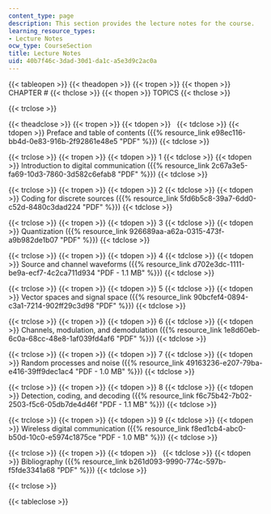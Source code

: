 ```yaml
---
content_type: page
description: This section provides the lecture notes for the course.
learning_resource_types:
- Lecture Notes
ocw_type: CourseSection
title: Lecture Notes
uid: 40b7f46c-3dad-30d1-da1c-a5e3d9c2ac0a
---
```


{{< tableopen >}}
{{< theadopen >}}
{{< tropen >}}
{{< thopen >}}
CHAPTER #
{{< thclose >}}
{{< thopen >}}
TOPICS
{{< thclose >}}

{{< trclose >}}

{{< theadclose >}}
{{< tropen >}}
{{< tdopen >}}
 
{{< tdclose >}}
{{< tdopen >}}
Preface and table of contents ({{% resource_link e98ec116-bb4d-0e83-916b-2f92861e48e5 "PDF" %}})
{{< tdclose >}}

{{< trclose >}}
{{< tropen >}}
{{< tdopen >}}
1
{{< tdclose >}}
{{< tdopen >}}
Introduction to digital communication ({{% resource_link 2c67a3e5-fa69-10d3-7860-3d582c6efab8 "PDF" %}})
{{< tdclose >}}

{{< trclose >}}
{{< tropen >}}
{{< tdopen >}}
2
{{< tdclose >}}
{{< tdopen >}}
Coding for discrete sources ({{% resource_link 5fd6b5c8-39a7-6dd0-c52d-8480c3dad224 "PDF" %}})
{{< tdclose >}}

{{< trclose >}}
{{< tropen >}}
{{< tdopen >}}
3
{{< tdclose >}}
{{< tdopen >}}
Quantization ({{% resource_link 926689aa-a62a-0315-473f-a9b982de1b07 "PDF" %}})
{{< tdclose >}}

{{< trclose >}}
{{< tropen >}}
{{< tdopen >}}
4
{{< tdclose >}}
{{< tdopen >}}
Source and channel waveforms ({{% resource_link d702e3dc-1111-be9a-ecf7-4c2ca711d934 "PDF - 1.1 MB" %}})
{{< tdclose >}}

{{< trclose >}}
{{< tropen >}}
{{< tdopen >}}
5
{{< tdclose >}}
{{< tdopen >}}
Vector spaces and signal space ({{% resource_link 90bcfef4-0894-c3a1-7214-902ff29c3d98 "PDF" %}})
{{< tdclose >}}

{{< trclose >}}
{{< tropen >}}
{{< tdopen >}}
6
{{< tdclose >}}
{{< tdopen >}}
Channels, modulation, and demodulation ({{% resource_link 1e8d60eb-6c0a-68cc-48e8-1af039fd4af6 "PDF" %}})
{{< tdclose >}}

{{< trclose >}}
{{< tropen >}}
{{< tdopen >}}
7
{{< tdclose >}}
{{< tdopen >}}
Random processes and noise ({{% resource_link 49163236-e207-79ba-e416-39ff9dec1ac4 "PDF - 1.0 MB" %}})
{{< tdclose >}}

{{< trclose >}}
{{< tropen >}}
{{< tdopen >}}
8
{{< tdclose >}}
{{< tdopen >}}
Detection, coding, and decoding ({{% resource_link f6c75b42-7b02-2503-f5c6-05db7de4d46f "PDF - 1.1 MB" %}})
{{< tdclose >}}

{{< trclose >}}
{{< tropen >}}
{{< tdopen >}}
9
{{< tdclose >}}
{{< tdopen >}}
Wireless digital communication ({{% resource_link f8ed1cb4-abc0-b50d-10c0-e5974c1875ce "PDF - 1.0 MB" %}})
{{< tdclose >}}

{{< trclose >}}
{{< tropen >}}
{{< tdopen >}}
 
{{< tdclose >}}
{{< tdopen >}}
Bibliography ({{% resource_link b261d093-9990-774c-597b-f5fde3341a68 "PDF" %}})
{{< tdclose >}}

{{< trclose >}}

{{< tableclose >}}